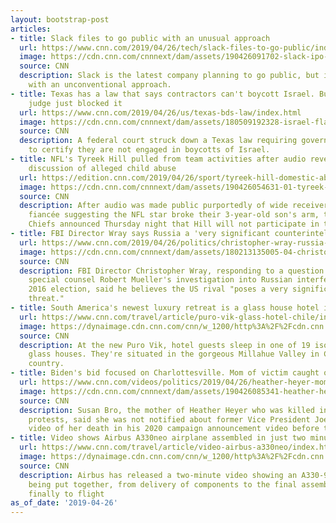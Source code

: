 ```yaml
---
layout: bootstrap-post
articles:
- title: Slack files to go public with an unusual approach
  url: https://www.cnn.com/2019/04/26/tech/slack-files-to-go-public/index.html
  image: https://cdn.cnn.com/cnnnext/dam/assets/190426091702-slack-ipo-super-tease.jpg
  source: CNN
  description: Slack is the latest company planning to go public, but it's doing so
    with an unconventional approach.
- title: Texas has a law that says contractors can't boycott Israel. But a federal
    judge just blocked it
  url: https://www.cnn.com/2019/04/26/us/texas-bds-law/index.html
  image: https://cdn.cnn.com/cnnnext/dam/assets/180509192328-israel-flag-file-super-tease.jpg
  source: CNN
  description: A federal court struck down a Texas law requiring government contractors
    to certify they are not engaged in boycotts of Israel.
- title: NFL's Tyreek Hill pulled from team activities after audio reveals purported
    discussion of alleged child abuse
  url: https://edition.cnn.com/2019/04/26/sport/tyreek-hill-domestic-abuse-allegations/index.html
  image: https://cdn.cnn.com/cnnnext/dam/assets/190426054631-01-tyreek-hill-file-restricted-super-tease.jpg
  source: CNN
  description: After audio was made public purportedly of wide receiver Tyreek Hill's
    fiancée suggesting the NFL star broke their 3-year-old son's arm, the Kansas City
    Chiefs announced Thursday night that Hill will not participate in team activities.
- title: FBI Director Wray says Russia a 'very significant counterintelligence threat'
  url: https://www.cnn.com/2019/04/26/politics/christopher-wray-russia-intelligence-threat/index.html
  image: https://cdn.cnn.com/cnnnext/dam/assets/180213135005-04-christopher-wray-0213-super-tease.jpg
  source: CNN
  description: FBI Director Christopher Wray, responding to a question Friday about
    special counsel Robert Mueller's investigation into Russian interference in the
    2016 election, said he believes the US rival "poses a very significant counterintelligence
    threat."
- title: South America's newest luxury retreat is a glass house hotel in Chile
  url: https://www.cnn.com/travel/article/puro-vik-glass-hotel-chile/index.html
  image: https://dynaimage.cdn.cnn.com/cnn/w_1200/http%3A%2F%2Fcdn.cnn.com%2Fcnnnext%2Fdam%2Fassets%2F190410112151-07-puro-vik-chile-super-tease.jpg
  source: CNN
  description: At the new Puro Vik, hotel guests sleep in one of 19 isolated, luxurious
    glass houses. They're situated in the gorgeous Millahue Valley in Chile's wine
    country.
- title: Biden's bid focused on Charlottesville. Mom of victim caught off guard
  url: https://www.cnn.com/videos/politics/2019/04/26/heather-heyer-mom-charlottesville-biden-2020-ad-newday-vpx.cnn
  image: https://cdn.cnn.com/cnnnext/dam/assets/190426085341-heather-heyer-mom-super-tease.jpg
  source: CNN
  description: Susan Bro, the mother of Heather Heyer who was killed in the Charlottesville
    protests, said she was not notified about former Vice President Joe Biden using
    video of her death in his 2020 campaign announcement video before the release.
- title: Video shows Airbus A330neo airplane assembled in just two minutes
  url: https://www.cnn.com/travel/article/video-airbus-a330neo/index.html
  image: https://dynaimage.cdn.cnn.com/cnn/w_1200/http%3A%2F%2Fcdn.cnn.com%2Fcnnnext%2Fdam%2Fassets%2F190426130207-a330-900-air-mauritius-tease-super-tease.jpg
  source: CNN
  description: Airbus has released a two-minute video showing an A330-900 jetliner
    being put together, from delivery of components to the final assembly line, and
    finally to flight
as_of_date: '2019-04-26'
---
```


